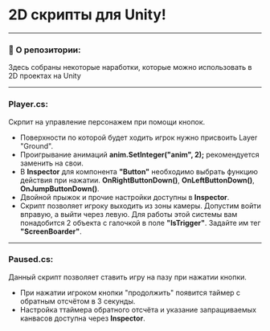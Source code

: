 # 2D скрипты для Unity!

---

### 💖 О репозитории:

Здесь собраны некоторые наработки, которые можно использовать в 2D проектах на Unity

---

### Player.cs:

Скрпит на управление персонажем при помощи кнопок. 
- Поверхности по которой будет ходить игрок нужно присвоить Layer "Ground".
- Проигрывание анимаций **anim.SetInteger("anim", 2);** рекомендуется заменить на свои.
- В **Inspector** для компонента **"Button"** необходимо выбрать функцию действия при нажатии. **OnRightButtonDown()**, **OnLeftButtonDown()**, **OnJumpButtonDown()**.
- Двойной прыжок и прочие настройки доступны в **Inspector**.
- Скрипт позволяет игроку выходить из зоны камеры. Допустим войти вправую, а выйти через левую. Для работы этой системы вам понадобится 2 объекта с галочкой в поле **"IsTrigger"**. Задайте им тег **"ScreenBoarder"**.

---

### Paused.cs:
Данный скрипт позволяет ставить игру на пазу при нажатии кнопки.
- При нажатии игроком кнопки "продолжить" появится таймер с обратным отсчётом в 3 секунды.
- Настройка ттаймера обратного отсчёта и указание запращиваемых канвасов доступна через **Inspector**.
